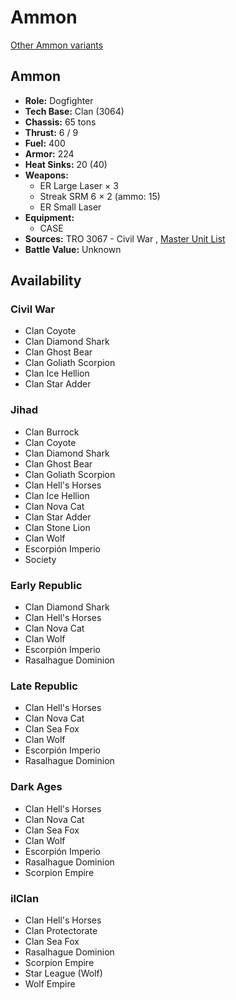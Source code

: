 # Ammon 

[Other Ammon variants](../ammon.md) 

## Ammon 

- **Role:** Dogfighter 
- **Tech Base:** Clan (3064) 
- **Chassis:** 65 tons 
- **Thrust:** 6 / 9 
- **Fuel:** 400 
- **Armor:** 224 
- **Heat Sinks:** 20 (40) 
- **Weapons:** 
  - ER Large Laser × 3 
  - Streak SRM 6 × 2 (ammo: 15) 
  - ER Small Laser 
- **Equipment:** 
  - CASE 
- **Sources:** TRO 3067 - Civil War , [Master Unit List](http://masterunitlist.info/Unit/Details/3696) 
- **Battle Value:** Unknown 

## Availability 

### Civil War 

- Clan Coyote 
- Clan Diamond Shark 
- Clan Ghost Bear 
- Clan Goliath Scorpion 
- Clan Ice Hellion 
- Clan Star Adder 

### Jihad 

- Clan Burrock 
- Clan Coyote 
- Clan Diamond Shark 
- Clan Ghost Bear 
- Clan Goliath Scorpion 
- Clan Hell's Horses 
- Clan Ice Hellion 
- Clan Nova Cat 
- Clan Star Adder 
- Clan Stone Lion 
- Clan Wolf 
- Escorpión Imperio 
- Society 

### Early Republic 

- Clan Diamond Shark 
- Clan Hell's Horses 
- Clan Nova Cat 
- Clan Wolf 
- Escorpión Imperio 
- Rasalhague Dominion 

### Late Republic 

- Clan Hell's Horses 
- Clan Nova Cat 
- Clan Sea Fox 
- Clan Wolf 
- Escorpión Imperio 
- Rasalhague Dominion 

### Dark Ages 

- Clan Hell's Horses 
- Clan Nova Cat 
- Clan Sea Fox 
- Clan Wolf 
- Escorpión Imperio 
- Rasalhague Dominion 
- Scorpion Empire 

### ilClan 

- Clan Hell's Horses 
- Clan Protectorate 
- Clan Sea Fox 
- Rasalhague Dominion 
- Scorpion Empire 
- Star League (Wolf) 
- Wolf Empire 

